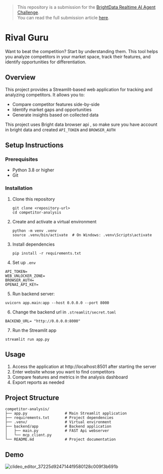 > This repository is a submission for the [BrightData Realtime AI Agent Challenge](https://dev.to/challenges/brightdata-2025-05-07).<br>
> You can read the full submission article [here](https://dev.to/coder_dragon/rival-guru-know-realtime-facts-about-your-competitors-aa8).


# Rival Guru

Want to beat the competition? Start by understanding them. This tool helps you analyze competitors in your market space, track their features, and identify opportunities for differentiation.

## Overview

This project provides a Streamlit-based web application for tracking and analyzing competitors. It allows you to:
- Compare competitor features side-by-side
- Identify market gaps and opportunities
- Generate insights based on collected data

This project uses Bright data browser api , so make sure you have account in bright data and created `API_TOKEN` and `BROWSER_AUTH`

## Setup Instructions

### Prerequisites
- Python 3.8 or higher
- Git

### Installation

1. Clone this repository
   ```
   git clone <repository-url>
   cd competitor-analysis
   ```

2. Create and activate a virtual environment
   ```
   python -m venv .venv
   source .venv/bin/activate  # On Windows: .venv\Scripts\activate
   ```

3. Install dependencies
   ```
   pip install -r requirements.txt
   ```

4. Set up `.env`
```
API_TOKEN= 
WEB_UNLOCKER_ZONE= 
BROWSER_AUTH= 
OPENAI_API_KEY=   
```

5. Run backend server:
```
uvicorn app.main:app --host 0.0.0.0 --port 8000
```

6. Change the backend url in `.streamlit/secret.toml`
```
BACKEND_URL= "http://0.0.0.0:8000"
```

7. Run the Streamlit app
```
streamlit run app.py
```

## Usage

1. Access the application at http://localhost:8501 after starting the server
2. Enter website whose you want to find competitors
3. Compare features and metrics in the analysis dashboard
4. Export reports as needed

## Project Structure

```
competitor-analysis/
├── app.py                 # Main Streamlit application
├── requirements.txt       # Project dependencies
├── .venv/                 # Virtual environment
├── backend/app            # Backend application
│   ├── main.py            # FAST Api webserver
│   └── mcp_client.py
└── README.md              # Project documentation
```

## Demo
![clideo_editor_37225d9247144f9580128c009f3b691b](https://github.com/user-attachments/assets/f902515c-d18e-4323-9f0e-53ab80264e63)

